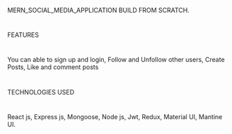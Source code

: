 MERN_SOCIAL_MEDIA_APPLICATION BUILD FROM SCRATCH.
# 
FEATURES 
#
You can able to sign up and login, Follow and Unfollow other users, Create Posts, Like and comment posts
#
TECHNOLOGIES USED
#
React js, Express js, Mongoose, Node js, Jwt, Redux, Material UI, Mantine UI.

